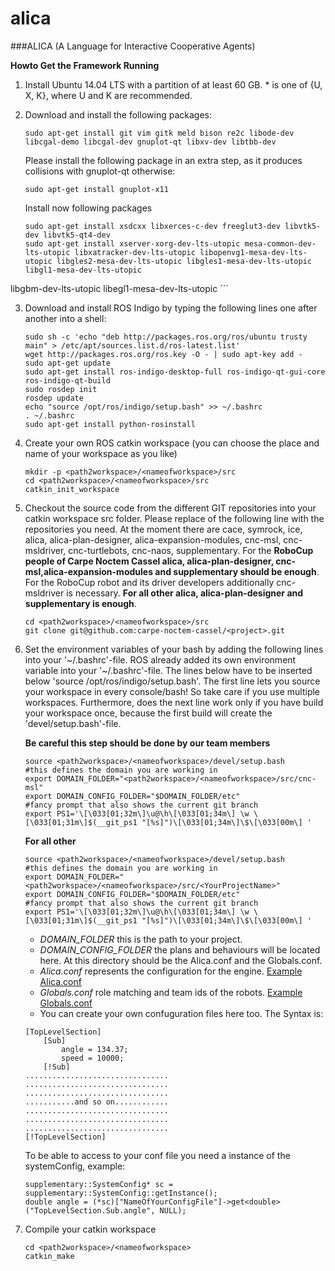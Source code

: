 # alica
###ALICA (A Language for Interactive Cooperative Agents)

**Howto Get the Framework Running**

1. Install Ubuntu 14.04 LTS with a partition of at least 60 GB. * is one of {U, X, K}, where U and K are recommended. 

2. Download and install the following packages: 
	```
	sudo apt-get install git vim gitk meld bison re2c libode-dev libcgal-demo libcgal-dev gnuplot-qt libxv-dev libtbb-dev
	```
   Please install the following package in an extra step, as it produces collisions with gnuplot-qt otherwise: 
	```
	sudo apt-get install gnuplot-x11
	```
   Install now following packages
   
	```
	sudo apt-get install xsdcxx libxerces-c-dev freeglut3-dev libvtk5-dev libvtk5-qt4-dev
	sudo apt-get install xserver-xorg-dev-lts-utopic mesa-common-dev-lts-utopic libxatracker-dev-lts-utopic libopenvg1-mesa-dev-lts-utopic libgles2-mesa-dev-lts-utopic libgles1-mesa-dev-lts-utopic libgl1-mesa-dev-lts-utopic 
libgbm-dev-lts-utopic libegl1-mesa-dev-lts-utopic
	```
	
3. Download and install ROS Indigo by typing the following lines one after another into a shell: 

	```
	sudo sh -c 'echo "deb http://packages.ros.org/ros/ubuntu trusty main" > /etc/apt/sources.list.d/ros-latest.list'
	wget http://packages.ros.org/ros.key -O - | sudo apt-key add -
	sudo apt-get update
	sudo apt-get install ros-indigo-desktop-full ros-indigo-qt-gui-core ros-indigo-qt-build
	sudo rosdep init
	rosdep update 
	echo "source /opt/ros/indigo/setup.bash" >> ~/.bashrc
	. ~/.bashrc
	sudo apt-get install python-rosinstall
	```

4. Create your own ROS catkin workspace (you can choose the place and name of your workspace as you like) 

	```
	mkdir -p <path2workspace>/<nameofworkspace>/src
	cd <path2workspace>/<nameofworkspace>/src
	catkin_init_workspace
	```

5. Checkout the source code from the different GIT repositories into your catkin workspace src folder. Please replace <project> of the following line with the repositories you need. At the moment there are cace, symrock, ice, alica, alica-plan-designer, alica-expansion-modules, cnc-msl, cnc-msldriver, cnc-turtlebots, cnc-naos, supplementary. For the **RoboCup people of Carpe Noctem Cassel alica, alica-plan-designer, cnc-msl,alica-expansion-modules and supplementary should be enough**. For the RoboCup robot and its driver developers additionally cnc-msldriver is necessary. **For all other alica, alica-plan-designer and supplementary is enough**. 

	```
	cd <path2workspace>/<nameofworkspace>/src
	git clone git@github.com:carpe-noctem-cassel/<project>.git
	```

6. Set the environment variables of your bash by adding the following lines into your '~/.bashrc'-file. ROS already added its own environment variable into your '~/.bashrc'-file. The lines below have to be inserted below 'source /opt/ros/indigo/setup.bash'. The first line lets you source your workspace in every console/bash! So take care if you use multiple workspaces. Furthermore, does the next line work only if you have build your workspace once, because the first build will create the 'devel/setup.bash'-file. 

	**Be careful this step should be done by our team members**

	```
	source <path2workspace>/<nameofworkspace>/devel/setup.bash
	#this defines the domain you are working in
	export DOMAIN_FOLDER="<path2workspace>/<nameofworkspace>/src/cnc-msl"
	export DOMAIN_CONFIG_FOLDER="$DOMAIN_FOLDER/etc"
	#fancy prompt that also shows the current git branch
	export PS1='\[\033[01;32m\]\u@\h\[\033[01;34m\] \w \[\033[01;31m\]$(__git_ps1 "[%s]")\[\033[01;34m\]\$\[\033[00m\] '
	```

	**For all other**

	```
	source <path2workspace>/<nameofworkspace>/devel/setup.bash
	#this defines the domain you are working in
	export DOMAIN_FOLDER="<path2workspace>/<nameofworkspace>/src/<YourProjectName>"
	export DOMAIN_CONFIG_FOLDER="$DOMAIN_FOLDER/etc"
	#fancy prompt that also shows the current git branch
	export PS1='\[\033[01;32m\]\u@\h\[\033[01;34m\] \w \[\033[01;31m\]$(__git_ps1 "[%s]")\[\033[01;34m\]\$\[\033[00m\] '
	```

	* *DOMAIN_FOLDER* this is the path to your project.
	* *DOMAIN_CONFIG_FOLDER* the plans and behaviours will be located here. At this directory should be the Alica.conf and the Globals.conf. 
	* *Alica.conf* represents the configuration for the engine. [Example Alica.conf](Alica_alica_conf.md)
	* *Globals.conf*  role matching and team ids of the robots. [Example Globals.conf](Alica_globals_conf.md)
	* You can create your own confuguration files here too. The Syntax is:
	
	```
	[TopLevelSection]
		[Sub]
			angle = 134.37;
			speed = 10000;
		[!Sub]
	................................
	................................
	................................
	...........and so on............
	................................
	................................
	................................
	[!TopLevelSection]
	```

	To be able to access to your conf file you need a instance of the systemConfig, example:
	
	```
	supplementary::SystemConfig* sc = supplementary::SystemConfig::getInstance();
	double angle = (*sc)["NameOfYourConfigFile"]->get<double>("TopLevelSection.Sub.angle", NULL);
	```

7. Compile your catkin workspace 

	```
	cd <path2workspace>/<nameofworkspace>
	catkin_make
	```


